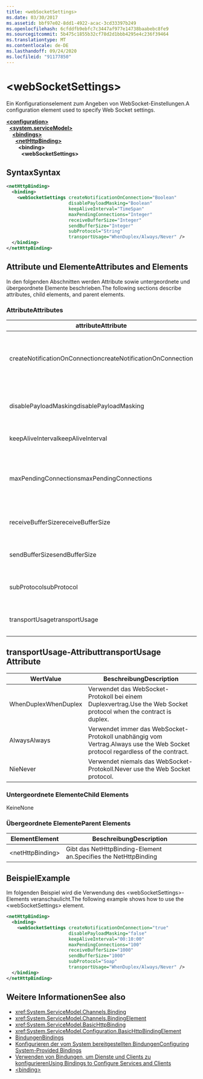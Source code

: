 ```yaml
---
title: <webSocketSettings>
ms.date: 03/30/2017
ms.assetid: bbf97e02-8dd1-4922-acac-3cd33397b249
ms.openlocfilehash: 6cfddfb9ebfc7c3447af977e14738baabebc8fe9
ms.sourcegitcommit: 5b475c1855b32cf78d2d1bbb4295e4c236f39464
ms.translationtype: MT
ms.contentlocale: de-DE
ms.lasthandoff: 09/24/2020
ms.locfileid: "91177850"
---
```

# \<webSocketSettings>

<span data-ttu-id="4beb4-101">Ein Konfigurationselement zum Angeben von WebSocket-Einstellungen.</span><span class="sxs-lookup"><span data-stu-id="4beb4-101">A configuration element used to specify Web Socket settings.</span></span>  
  
[**\<configuration>**](../configuration-element.md)\
&nbsp;&nbsp;[**\<system.serviceModel>**](system-servicemodel.md)\
&nbsp;&nbsp;&nbsp;&nbsp;[**\<bindings>**](bindings.md)\
&nbsp;&nbsp;&nbsp;&nbsp;&nbsp;&nbsp;[**\<netHttpBinding>**](nethttpbinding.md)\
&nbsp;&nbsp;&nbsp;&nbsp;&nbsp;&nbsp;&nbsp;&nbsp;**\<binding>**\
&nbsp;&nbsp;&nbsp;&nbsp;&nbsp;&nbsp;&nbsp;&nbsp;&nbsp;&nbsp;**\<webSocketSettings>**  
  
## <a name="syntax"></a><span data-ttu-id="4beb4-102">Syntax</span><span class="sxs-lookup"><span data-stu-id="4beb4-102">Syntax</span></span>  
  
```xml  
<netHttpBinding>
  <binding>
    <webSocketSettings createNotificationOnConnection="Boolean"
                       disablePayloadMasking="Boolean"
                       keepAliveInterval="TimeSpan"
                       maxPendingConnections="Integer"
                       receiveBufferSize="Integer"
                       sendBufferSize="Integer"
                       subProtocol="String"
                       transportUsage="WhenDuplex/Always/Never" />
  </binding>
</netHttpBinding>
```  
  
## <a name="attributes-and-elements"></a><span data-ttu-id="4beb4-103">Attribute und Elemente</span><span class="sxs-lookup"><span data-stu-id="4beb4-103">Attributes and Elements</span></span>  

 <span data-ttu-id="4beb4-104">In den folgenden Abschnitten werden Attribute sowie untergeordnete und übergeordnete Elemente beschrieben.</span><span class="sxs-lookup"><span data-stu-id="4beb4-104">The following sections describe attributes, child elements, and parent elements.</span></span>  
  
### <a name="attributes"></a><span data-ttu-id="4beb4-105">Attribute</span><span class="sxs-lookup"><span data-stu-id="4beb4-105">Attributes</span></span>  
  
|<span data-ttu-id="4beb4-106">attribute</span><span class="sxs-lookup"><span data-stu-id="4beb4-106">Attribute</span></span>|<span data-ttu-id="4beb4-107">Beschreibung</span><span class="sxs-lookup"><span data-stu-id="4beb4-107">Description</span></span>|  
|---------------|-----------------|  
|<span data-ttu-id="4beb4-108">createNotificationOnConnection</span><span class="sxs-lookup"><span data-stu-id="4beb4-108">createNotificationOnConnection</span></span>|<span data-ttu-id="4beb4-109">Gibt an, ob eine Benachrichtigung bei Zustandekommen einer Verbindung gesendet wird.</span><span class="sxs-lookup"><span data-stu-id="4beb4-109">Specifies whether a notification is sent upon connection.</span></span>|  
|<span data-ttu-id="4beb4-110">disablePayloadMasking</span><span class="sxs-lookup"><span data-stu-id="4beb4-110">disablePayloadMasking</span></span>|<span data-ttu-id="4beb4-111">Gibt an, ob die WebSocket-Maske deaktiviert ist.</span><span class="sxs-lookup"><span data-stu-id="4beb4-111">Specifies whether Web Socket masking is disabled.</span></span>|  
|<span data-ttu-id="4beb4-112">keepAliveInterval</span><span class="sxs-lookup"><span data-stu-id="4beb4-112">keepAliveInterval</span></span>|<span data-ttu-id="4beb4-113">Gibt das Keep-Alive-Intervall an.</span><span class="sxs-lookup"><span data-stu-id="4beb4-113">Specifies the keep alive interval.</span></span>|  
|<span data-ttu-id="4beb4-114">maxPendingConnections</span><span class="sxs-lookup"><span data-stu-id="4beb4-114">maxPendingConnections</span></span>|<span data-ttu-id="4beb4-115">Gibt die maximale Anzahl von Verbindungen an, die im Dienst zum Verteilen bereitstehen.</span><span class="sxs-lookup"><span data-stu-id="4beb4-115">Specifies the maximum number of connections awaiting dispatch on the service.</span></span>|  
|<span data-ttu-id="4beb4-116">receiveBufferSize</span><span class="sxs-lookup"><span data-stu-id="4beb4-116">receiveBufferSize</span></span>|<span data-ttu-id="4beb4-117">Gibt die Größe des Empfangspuffers an.</span><span class="sxs-lookup"><span data-stu-id="4beb4-117">Specifies the size of the receive buffer.</span></span>|  
|<span data-ttu-id="4beb4-118">sendBufferSize</span><span class="sxs-lookup"><span data-stu-id="4beb4-118">sendBufferSize</span></span>|<span data-ttu-id="4beb4-119">Gibt die Größe des Sendepuffers an.</span><span class="sxs-lookup"><span data-stu-id="4beb4-119">Specifies the size of the send buffer.</span></span>|  
|<span data-ttu-id="4beb4-120">subProtocol</span><span class="sxs-lookup"><span data-stu-id="4beb4-120">subProtocol</span></span>|<span data-ttu-id="4beb4-121">Gibt das WebSocket-Unterprotokoll an.</span><span class="sxs-lookup"><span data-stu-id="4beb4-121">Specifies the Web Socket subprotocol.</span></span>|  
|<span data-ttu-id="4beb4-122">transportUsage</span><span class="sxs-lookup"><span data-stu-id="4beb4-122">transportUsage</span></span>|<span data-ttu-id="4beb4-123">Gibt an, wann WebSockets verwendet wird.</span><span class="sxs-lookup"><span data-stu-id="4beb4-123">Specifies when to use Web Sockets.</span></span>|  
  
## <a name="transportusage-attribute"></a><span data-ttu-id="4beb4-124">transportUsage-Attribut</span><span class="sxs-lookup"><span data-stu-id="4beb4-124">transportUsage Attribute</span></span>  
  
|<span data-ttu-id="4beb4-125">Wert</span><span class="sxs-lookup"><span data-stu-id="4beb4-125">Value</span></span>|<span data-ttu-id="4beb4-126">Beschreibung</span><span class="sxs-lookup"><span data-stu-id="4beb4-126">Description</span></span>|  
|-----------|-----------------|  
|<span data-ttu-id="4beb4-127">WhenDuplex</span><span class="sxs-lookup"><span data-stu-id="4beb4-127">WhenDuplex</span></span>|<span data-ttu-id="4beb4-128">Verwendet das WebSocket-Protokoll bei einem Duplexvertrag.</span><span class="sxs-lookup"><span data-stu-id="4beb4-128">Use the Web Socket protocol when the contract is duplex.</span></span>|  
|<span data-ttu-id="4beb4-129">Always</span><span class="sxs-lookup"><span data-stu-id="4beb4-129">Always</span></span>|<span data-ttu-id="4beb4-130">Verwendet immer das WebSocket-Protokoll unabhängig vom Vertrag.</span><span class="sxs-lookup"><span data-stu-id="4beb4-130">Always use the Web Socket protocol regardless of the contract.</span></span>|  
|<span data-ttu-id="4beb4-131">Nie</span><span class="sxs-lookup"><span data-stu-id="4beb4-131">Never</span></span>|<span data-ttu-id="4beb4-132">Verwendet niemals das WebSocket-Protokoll.</span><span class="sxs-lookup"><span data-stu-id="4beb4-132">Never use the Web Socket protocol.</span></span>|  
  
### <a name="child-elements"></a><span data-ttu-id="4beb4-133">Untergeordnete Elemente</span><span class="sxs-lookup"><span data-stu-id="4beb4-133">Child Elements</span></span>  

 <span data-ttu-id="4beb4-134">Keine</span><span class="sxs-lookup"><span data-stu-id="4beb4-134">None</span></span>  
  
### <a name="parent-elements"></a><span data-ttu-id="4beb4-135">Übergeordnete Elemente</span><span class="sxs-lookup"><span data-stu-id="4beb4-135">Parent Elements</span></span>  
  
|<span data-ttu-id="4beb4-136">Element</span><span class="sxs-lookup"><span data-stu-id="4beb4-136">Element</span></span>|<span data-ttu-id="4beb4-137">Beschreibung</span><span class="sxs-lookup"><span data-stu-id="4beb4-137">Description</span></span>|  
|-------------|-----------------|  
|\<netHttpBinding>|<span data-ttu-id="4beb4-138">Gibt das NetHttpBinding-Element an.</span><span class="sxs-lookup"><span data-stu-id="4beb4-138">Specifies the NetHttpBinding</span></span>|  
  
## <a name="example"></a><span data-ttu-id="4beb4-139">Beispiel</span><span class="sxs-lookup"><span data-stu-id="4beb4-139">Example</span></span>  

 <span data-ttu-id="4beb4-140">Im folgenden Beispiel wird die Verwendung des \<webSocketSettings>-Elements veranschaulicht.</span><span class="sxs-lookup"><span data-stu-id="4beb4-140">The following example shows how to use the \<webSocketSettings> element.</span></span>  
  
```xml  
<netHttpBinding>
  <binding>
    <webSocketSettings createNotificationOnConnection="true"
                       disablePayloadMasking="false"
                       keepAliveInterval="00:10:00"
                       maxPendingConnections="100"
                       receiveBufferSize="1000"
                       sendBufferSize="1000"
                       subProtocol="Soap"
                       transportUsage="WhenDuplex/Always/Never" />
  </binding>
</netHttpBinding>
```  
  
## <a name="see-also"></a><span data-ttu-id="4beb4-141">Weitere Informationen</span><span class="sxs-lookup"><span data-stu-id="4beb4-141">See also</span></span>

- <xref:System.ServiceModel.Channels.Binding>
- <xref:System.ServiceModel.Channels.BindingElement>
- <xref:System.ServiceModel.BasicHttpBinding>
- <xref:System.ServiceModel.Configuration.BasicHttpBindingElement>
- [<span data-ttu-id="4beb4-142">Bindungen</span><span class="sxs-lookup"><span data-stu-id="4beb4-142">Bindings</span></span>](../../../wcf/bindings.md)
- [<span data-ttu-id="4beb4-143">Konfigurieren der vom System bereitgestellten Bindungen</span><span class="sxs-lookup"><span data-stu-id="4beb4-143">Configuring System-Provided Bindings</span></span>](../../../wcf/feature-details/configuring-system-provided-bindings.md)
- [<span data-ttu-id="4beb4-144">Verwenden von Bindungen, um Dienste und Clients zu konfigurieren</span><span class="sxs-lookup"><span data-stu-id="4beb4-144">Using Bindings to Configure Services and Clients</span></span>](../../../wcf/using-bindings-to-configure-services-and-clients.md)
- [\<binding>](bindings.md)
